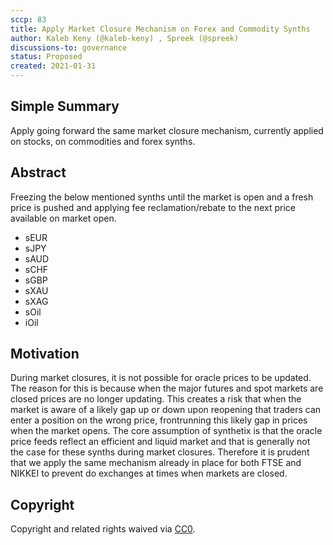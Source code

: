 ```yaml
---
sccp: 83
title: Apply Market Closure Mechanism on Forex and Commodity Synths
author: Kaleb Keny (@kaleb-keny) , Spreek (@spreek)
discussions-to: governance
status: Proposed
created: 2021-01-31
---
```


<!--You can leave these HTML comments in your merged SCCP and delete the visible duplicate text guides, they will not appear and may be helpful to refer to if you edit it again. This is the suggested template for new SCCPs. Note that an SCCP number will be assigned by an editor. When opening a pull request to submit your SCCP, please use an abbreviated title in the filename, `sccp-draft_title_abbrev.md`. The title should be 44 characters or less.-->

## Simple Summary

<!--"If you can't explain it simply, you don't understand it well enough." Provide a simplified and layman-accessible explanation of the SCCP.-->

Apply going forward the same market closure mechanism, currently applied on stocks, on commodities and forex synths.

## Abstract

<!--A short (~200 word) description of the variable change proposed.-->

Freezing the below mentioned synths until the market is open and a fresh price is pushed and applying fee reclamation/rebate to the next price available on market open.
- sEUR
- sJPY
- sAUD
- sCHF
- sGBP
- sXAU
- sXAG
- sOil
- iOil


## Motivation

<!--The motivation is critical for SCCPs that want to update variables within Synthetix. It should clearly explain why the existing variable is not incentive aligned. SCCP submissions without sufficient motivation may be rejected outright.-->

During market closures, it is not possible for oracle prices to be updated. The reason for this is because when the major futures and spot markets are closed prices are no longer updating. This creates a risk that when the market is aware of a likely gap up or down upon reopening that traders can enter a position on the wrong price, frontrunning this likely gap in prices when the market opens. 
The core assumption of synthetix is that the oracle price feeds reflect an efficient and liquid market and that is generally not the case for these synths during market closures. Therefore it is prudent that we apply the same mechanism already in place for both FTSE and NIKKEI to prevent do exchanges at times when markets are closed.


## Copyright

Copyright and related rights waived via [CC0](https://creativecommons.org/publicdomain/zero/1.0/).
